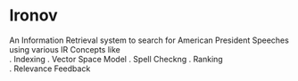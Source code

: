 # Ironov
An Information Retrieval system to search for American President Speeches using various IR Concepts like    
  . Indexing
  . Vector Space Model
  . Spell Checkng
  . Ranking   
  . Relevance Feedback
